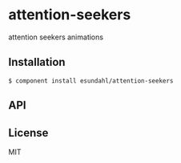 
# attention-seekers

  attention seekers animations

## Installation

    $ component install esundahl/attention-seekers

## API

   

## License

  MIT
